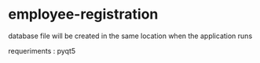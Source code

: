 # employee-registration

database file will be created in the same location when the application runs

requeriments : 
pyqt5
